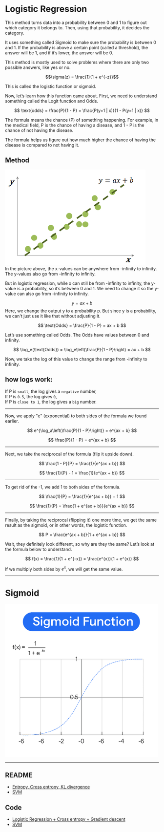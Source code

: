 # Logistic Regression
This method turns data into a probability between 0 and 1 to figure out which category it belongs to. Then, using that probability, it decides the category.

It uses something called Sigmoid to make sure the probability is between 0 and 1. If the probability is above a certain point (called a threshold), the answer will be 1, and if it’s lower, the answer will be 0.

This method is mostly used to solve problems where there are only two possible answers, like yes or no. 

$$\sigma(z) = \frac{1}{1 + e^{-z}}$$

This is called the logistic function or sigmoid.

Now, let’s learn how this function came about. First, we need to understand something called the Logit function and Odds.   

$$
\text{odds} = \frac{P}{1 - P} = \frac{P(y=1 | x)}{1 - P(y=1 | x)}
$$

The formula means the chance (P) of something happening. For example, in the medical field, P is the chance of having a disease, and 1 - P is the chance of not having the disease.

The formula helps us figure out how much higher the chance of having the disease is compared to not having it.


## Method
![linear regression](images/linear_regression.png)   
In the picture above, the x-values can be anywhere from -infinity to infinity. The y-values also go from -infinity to infinity.

But in logistic regression, while x can still be from -infinity to infinity, the y-value is a probability, so it’s between 0 and 1. We need to change it so the y-value can also go from -infinity to infinity.


$$y = ax + b$$
Here, we change the output y to a probability p. But since y is a probability, we can't just use it like that without adjusting it.  

$$
\text{Odds} = \frac{P}{1 - P} = ax + b
$$
 
Let’s use something called Odds. The Odds have values between 0 and infinity.   

$$
\log_e(\text{Odds}) = \log_e\left(\frac{P}{1 - P}\right) = ax + b
$$

Now, we take the log of this value to change the range from -infinity to infinity.


## how logs work:

If P is `small`, the log gives a `negative` number,   
If P is `0.5`, the log gives `0`,   
If P is `close to 1`, the log gives a `big` number.     

---

Now, we apply "e" (exponential) to both sides of the formula we found earlier.

$$
e^{\log_a\left(\frac{P}{1 - P}\right)} = e^{ax + b}
$$

$$
\frac{P}{1 - P} = e^{ax + b}
$$
 
---   
Next, we take the reciprocal of the formula (flip it upside down).

$$
\frac{1 - P}{P} = \frac{1}{e^{ax + b}}
$$

$$
\frac{1}{P} - 1 = \frac{1}{e^{ax + b}}
$$

---  

To get rid of the -1, we add 1 to both sides of the formula.

$$
\frac{1}{P} = \frac{1}{e^{ax + b}} + 1
$$

$$
\frac{1}{P} = \frac{1 + e^{ax + b}}{e^{ax + b}}
$$
 
---   

Finally, by taking the reciprocal (flipping it) one more time, we get the same result as the sigmoid, or in other words, the logistic function.

$$
P = \frac{e^{ax + b}}{1 + e^{ax + b}}
$$

Wait, they definitely look different, so why are they the same? Let’s look at the formula below to understand.     

$$
f(x) = \frac{1}{1 + e^{-x}} = \frac{e^{x}}{1 + e^{x}}
$$

If we multiply both sides by $e^{x}$, we will get the same value.

---
# Sigmoid
<img src="images/sigmoid.png" alt="Sigmoid" width="500"/>

---

## README
+ [Entropy, Cross entropy, KL divergence](https://github.com/TCK2001/Machine_Learning/blob/main/Logistic_Regression/entropy_all.md)
+ [SVM](https://github.com/TCK2001/Machine_Learning/blob/main/Logistic_Regression/svm.md)

## Code
+ [Logistic Regression + Cross entropy + Gradient descent](https://github.com/TCK2001/Machine_Learning/blob/main/Logistic_Regression/cross_entropy_code.py)
+ [SVM](https://github.com/TCK2001/Machine_Learning/blob/main/Logistic_Regression/svm.md#code)

